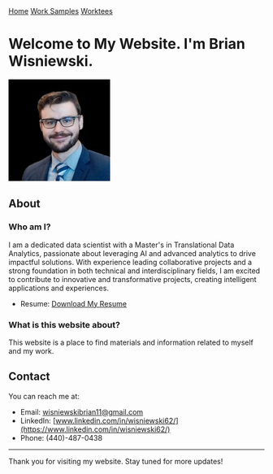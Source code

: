 <!-- Add this HTML for navigation ribbon -->
<div class="ribbon">
  <a href="#welcome">Home</a>
  <a href="/work_samples.md">Work Samples</a> <!-- Link directly to work_samples.md in the root directory -->
 <a href="/Project 1.html">Worktees</a>
</div>

<a id="welcome"></a>
# Welcome to My Website. I'm Brian Wisniewski. 
![Image of Me](images/ImageOfMe.jpeg)

<a id="about"></a>
## About

### Who am I?

I am a dedicated data scientist with a Master's in Translational Data Analytics, passionate about leveraging AI and advanced analytics to drive impactful solutions. With experience leading collaborative projects and a strong foundation in both technical and interdisciplinary fields, I am excited to contribute to innovative and transformative projects, creating intelligent applications and experiences.

- Resume: [Download My Resume](/WisniewskiBrian_Resume_05.17_2024.pdf)

### What is this website about?

This website is a place to find materials and information related to myself and my work. 

<a id="contact"></a>
## Contact

You can reach me at:

- Email: [wisniewskibrian11@gmail.com](mailto:wisniewskibrian11@gmail.com)
- LinkedIn: [www.linkedin.com/in/wisniewski62/](https://www.linkedin.com/in/wisniewski62/)
- Phone: (440)-487-0438
---

Thank you for visiting my website. Stay tuned for more updates!
